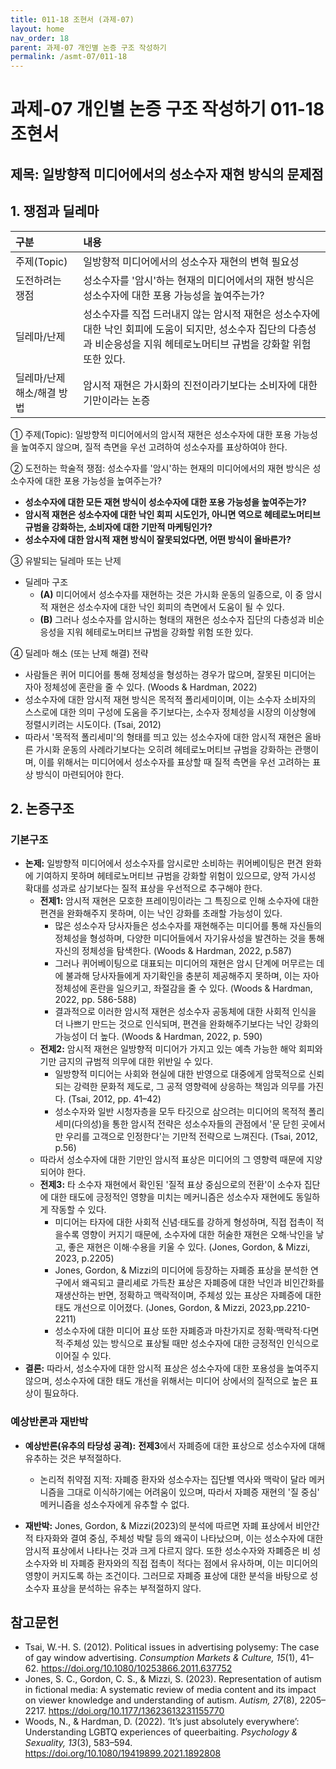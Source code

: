 ```yaml
---
title: 011-18 조현서 (과제-07)
layout: home
nav_order: 18
parent: 과제-07 개인별 논증 구조 작성하기
permalink: /asmt-07/011-18
---
```


# 과제-07 개인별 논증 구조 작성하기 011-18 조현서

## 제목: 일방향적 미디어에서의 성소수자 재현 방식의 문제점

## 1. 쟁점과 딜레마

| 구분 | 내용 |
|:---|:---|
| 주제(Topic) | 일방향적 미디어에서의 성소수자 재현의 변혁 필요성 |
| 도전하려는 쟁점 | 성소수자를 '암시'하는 현재의 미디어에서의 재현 방식은 성소수자에 대한 포용 가능성을 높여주는가? |
| 딜레마/난제 | 성소수자를 직접 드러내지 않는 암시적 재현은 성소수자에 대한 낙인 회피에 도움이 되지만, 성소수자 집단의 다층성과 비순응성을 지워 헤테로노머티브 규범을 강화할 위험 또한 있다. |
| 딜레마/난제 해소/해결 방법 | 암시적 재현은 가시화의 진전이라기보다는 소비자에 대한 기만이라는 논증 |

① 주제(Topic): 일방향적 미디어에서의 암시적 재현은 성소수자에 대한 포용 가능성을 높여주지 않으며, 질적 측면을 우선 고려하여 성소수자를 표상하여야 한다. 

② 도전하는 학술적 쟁점: 성소수자를 '암시'하는 현재의 미디어에서의 재현 방식은 성소수자에 대한 포용 가능성을 높여주는가? 

- **성소수자에 대한 모든 재현 방식이 성소수자에 대한 포용 가능성을 높여주는가?**  
- **암시적 재현은 성소수자에 대한 낙인 회피 시도인가, 아니면 역으로 헤테로노머티브 규범을 강화하는, 소비자에 대한 기만적 마케팅인가?**  
- **성소수자에 대한 암시적 재현 방식이 잘못되었다면, 어떤 방식이 올바른가?**

③ 유발되는 딜레마 또는 난제

- 딜레마 구조
  - **(A)** 미디어에서 성소수자를 재현하는 것은 가시화 운동의 일종으로, 이 중 암시적 재현은 성소수자에 대한 낙인 회피의 측면에서 도움이 될 수 있다.
  - **(B)** 그러나 성소수자를 암시하는 형태의 재현은 성소수자 집단의 다층성과 비순응성을 지워 헤테로노머티브 규범을 강화할 위험 또한 있다.

④ 딜레마 해소 (또는 난제 해결) 전략

- 사람들은 퀴어 미디어를 통해 정체성을 형성하는 경우가 많으며, 잘못된 미디어는 자아 정체성에 혼란을 줄 수 있다. (Woods & Hardman, 2022)
- 성소수자에 대한 암시적 재현 방식은 목적적 폴리세미이며, 이는 소수자 소비자의 스스로에 대한 의미 구성에 도움을 주기보다는, 소수자 정체성을 시장의 이상형에 정렬시키려는 시도이다. (Tsai, 2012)
- 따라서 '목적적 폴리세미'의 형태를 띄고 있는 성소수자에 대한 암시적 재현은 올바른 가시화 운동의 사례라기보다는 오히려 헤테로노머티브 규범을 강화하는 관행이며, 이를 위해서는 미디어에서 성소수자를 표상할 때 질적 측면을 우선 고려하는 표상 방식이 마련되어야 한다.

## 2. 논증구조

### 기본구조

- **논제:** 일방향적 미디어에서 성소수자를 암시로만 소비하는 퀴어베이팅은 편견 완화에 기여하지 못하며 헤테로노머티브 규범을 강화할 위험이 있으므로, 양적 가시성 확대를 성과로 삼기보다는 질적 표상을 우선적으로 추구해야 한다. 
  - **전제1:** 암시적 재현은 모호한 프레이밍이라는 그 특징으로 인해 소수자에 대한 편견을 완화해주지 못하며, 이는 낙인 강화를 초래할 가능성이 있다. 
    - 많은 성소수자 당사자들은 성소수자를 재현해주는 미디어를 통해 자신들의 정체성을 형성하며, 다양한 미디어들에서 자기유사성을 발견하는 것을 통해 자신의 정체성을 탐색한다. (Woods & Hardman, 2022, p.587)
    - 그러나 퀴어베이팅으로 대표되는 미디어의 재현은 암시 단계에 머무르는 데에 불과해 당사자들에게 자기확인을 충분히 제공해주지 못하며, 이는 자아 정체성에 혼란을 일으키고, 좌절감을 줄 수 있다. (Woods & Hardman, 2022, pp. 586-588)
	 - 결과적으로 이러한 암시적 재현은 성소수자 공동체에 대한 사회적 인식을 더 나쁘기 만드는 것으로 인식되며, 편견을 완화해주기보다는 낙인 강화의 가능성이 더 높다. (Woods & Hardman, 2022, p. 590)
  - **전제2:** 암시적 재현은 일방향적 미디어가 가지고 있는 예측 가능한 해악 회피와 기만 금지의 규범적 의무에 대한 위반일 수 있다.
    - 일방향적 미디어는 사회와 현실에 대한 반영으로 대중에게 암묵적으로 신뢰되는 강력한 문화적 제도로, 그 공적 영향력에 상응하는 책임과 의무를 가진다. (Tsai, 2012, pp. 41–42)
    - 성소수자와 일반 시청자층을 모두 타깃으로 삼으려는 미디어의 목적적 폴리세미(다의성)을 통한 암시적 전략은 성소수자들의 관점에서 '문 닫힌 곳에서만 우리를 고객으로 인정한다'는 기만적 전략으로 느껴진다. (Tsai, 2012, p.56)
   - 따라서 성소수자에 대한 기만인 암시적 표상은 미디어의 그 영향력 때문에 지양되어야 한다.
  - **전제3:** 타 소수자 재현에서 확인된 '질적 표상 중심으로의 전환'이 소수자 집단에 대한 태도에 긍정적인 영향을 미치는 메커니즘은 성소수자 재현에도 동일하게 작동할 수 있다. 
      - 미디어는 타자에 대한 사회적 신념·태도를 강하게 형성하며, 직접 접촉이 적을수록 영향이 커지기 때문에, 소수자에 대한 허술한 재현은 오해·낙인을 낳고, 좋은 재현은 이해·수용을 키울 수 있다. (Jones, Gordon, & Mizzi, 2023, p.2205)
      - Jones, Gordon, & Mizzi의 미디어에 등장하는 자폐증 표상을 분석한 연구에서 왜곡되고 클리셰로 가득찬 표상은 자폐증에 대한 낙인과 비인간화를 재생산하는 반면, 정확하고 맥락적이며, 주체성 있는 표상은 자폐증에 대한 태도 개선으로 이어졌다. (Jones, Gordon, & Mizzi, 2023,pp.2210-2211)
    - 성소수자에 대한 미디어 표상 또한 자폐증과 마찬가지로 정확·맥락적·다면적·주체성 있는 방식으로 표상될 때만 성소수자에 대한 긍정적인 인식으로 이어질 수 있다.
- **결론:** 따라서, 성소수자에 대한 암시적 표상은 성소수자에 대한 포용성을 높여주지 않으며, 성소수자에 대한 태도 개선을 위해서는 미디어 상에서의 질적으로 높은 표상이 필요하다. 

### 예상반론과 재반박

- **예상반론(유추의 타당성 공격):** **전제3**에서 자폐증에 대한 표상으로 성소수자에 대해 유추하는 것은 부적절하다.
  - 논리적 취약점 지적: 자폐증 환자와 성소수자는 집단별 역사와 맥락이 달라 메커니즘을 그대로 이식하기에는 어려움이 있으며, 따라서 자폐증 재현의 '질 중심' 메커니즘을 성소수자에게 유추할 수 없다.

- **재반박:** Jones, Gordon, & Mizzi(2023)의 분석에 따르면 자폐 표상에서 비안간적 타자화와 결여 중심, 주체성 박탈 등의 왜곡이 나타났으며, 이는 성소수자에 대한 암시적 표상에서 나타나는 것과 크게 다르지 않다. 또한 성소수자와 자폐증은 비 성소수자와 비 자폐증 환자와의 직접 접촉이 적다는 점에서 유사하며, 이는 미디어의 영향이 커지도록 하는 조건이다. 그러므로 자폐증 표상에 대한 분석을 바탕으로 성소수자 표상을 분석하는 유추는 부적절하지 않다. 

## 참고문헌

- Tsai, W.-H. S. (2012). Political issues in advertising polysemy: The case of gay window advertising. *Consumption Markets & Culture, 15*(1), 41–62. https://doi.org/10.1080/10253866.2011.637752
- Jones, S. C., Gordon, C. S., & Mizzi, S. (2023). Representation of autism in fictional media: A systematic review of media content and its impact on viewer knowledge and understanding of autism. *Autism, 27*(8), 2205–2217. https://doi.org/10.1177/13623613231155770
- Woods, N., & Hardman, D. (2022). ‘It’s just absolutely everywhere’: Understanding LGBTQ experiences of queerbaiting. *Psychology & Sexuality, 13*(3), 583–594. https://doi.org/10.1080/19419899.2021.1892808